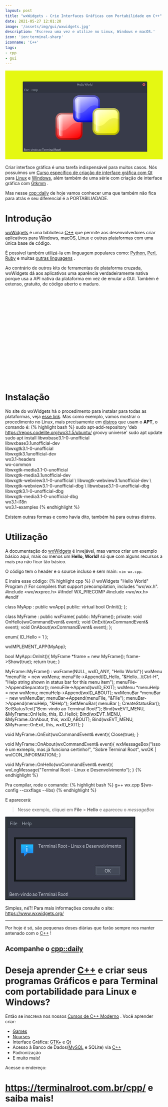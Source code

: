 ```yaml
---
layout: post
title: "wxWidgets - Crie Interfaces Gráficas com Portabilidade em C++"
date: 2021-05-27 12:01:20
image: '/assets/img/gui/wxwidgets.jpg'
description: 'Escreva uma vez e utilize no Linux, Windows e macOS.'
icon: 'ion:terminal-sharp'
iconname: 'C++'
tags:
- cpp
- gui
---
```


![wxWidgets - Crie Interfaces Gráficas com Portabilidade em C++](/assets/img/gui/wxwidgets.jpg)

Criar interface gráfica é uma tarefa indispensável para muitos casos. Nós possuímos um [Curso específico de criação de interface gráfica com Qt](https://terminalroot.com.br/cpp) para [Linux](https://terminalroot.com.br/tags#linux) e [Windows](https://terminalroot.com.br/tags#windows), além também de uma série com criação de interface gráfica com [Gtkmm](https://www.youtube.com/watch?v=83vtYDbvB1Q&list=PLUJBQEDDLNclqDgPBN9Y2iHPqUBiDEcZc) .

Mas nesse [cpp::daily](https://terminalroot.com.br/tags#cppdaily) de hoje vamos conhecer uma que também não fica para atrás e seu diferencial é a PORTABILIADADE.

# Introdução
[wxWidgets](https://www.wxwidgets.org/) é uma biblioteca [C++](https://terminalroot.com.br/cpp) que permite aos desenvolvedores criar aplicativos para [Windows](https://terminalroot.com.br/tags#windows), [macOS](https://terminalroot.com.br/tags#macos), [Linux](https://terminalroot.com.br/linux) e outras plataformas com uma única base de código.

É possível também utilizá-la em linguagem populares como: [Python](https://terminalroot.com.br/tags#python), [Perl](https://terminalroot.com.br/2019/10/linguagem-de-programacao.html#10-perl), [Ruby](https://terminalroot.com.br/tags/#ruby) e muitas [outras linguagens](https://terminalroot.com.br/2021/03/testei-o-desempenho-de-10-linguagens-de-programacao-com-ranking.html) . 

Ao contrário de outros kits de ferramentas de plataforma cruzada, wxWidgets dá aos aplicativos uma aparência verdadeiramente nativa porque usa a API nativa da plataforma em vez de emular a GUI. Também é extenso, gratuito, de código aberto e maduro.

<!-- QUADRADO -->
<script async src="//pagead2.googlesyndication.com/pagead/js/adsbygoogle.js"></script>
<ins class="adsbygoogle"
style="display:inline-block;width:336px;height:280px"
data-ad-client="ca-pub-2838251107855362"
data-ad-slot="5351066970"></ins>
<script>
(adsbygoogle = window.adsbygoogle || []).push({});
</script>


# Instalação
No site do wxWidgets há o procedimento para instalar para todas as plataformas, veja [esse link](https://www.wxwidgets.org/downloads/). Mas como exemplo, vamos mostrar o procedimento no Linux, mais precisamente em [distros](https://terminalroot.com.br/tags#distros) que usam o **APT**, o comando é:
{% highlight bash %}
sudo apt-add-repository 'deb https://repos.codelite.org/wx3.1.5/ubuntu/ groovy universe'
sudo apt update
sudo  apt install libwxbase3.1-0-unofficial \
                 libwxbase3.1unofficial-dev \
                 libwxgtk3.1-0-unofficial \
                 libwxgtk3.1unofficial-dev \
                 wx3.1-headers \
                 wx-common \
                 libwxgtk-media3.1-0-unofficial \
                 libwxgtk-media3.1unofficial-dev \
                 libwxgtk-webview3.1-0-unofficial \ 
                 libwxgtk-webview3.1unofficial-dev \ 
                 libwxgtk-webview3.1-0-unofficial-dbg \ 
                 libwxbase3.1-0-unofficial-dbg \
                 libwxgtk3.1-0-unofficial-dbg \
                 libwxgtk-media3.1-0-unofficial-dbg \
                 wx3.1-i18n \
                 wx3.1-examples
{% endhighlight %}

Existem outras formas e como havia dito, também há para outras distros.

# Utilização
A documentação do [wxWidgets](https://www.wxwidgets.org/docs/) é invejável, mas vamos criar um exemplo básico aqui, mais ou menos um **Hello, World!** só que com alguns recursos a mais pra não ficar tão básico.

O código tem o header e o source incluso e sem main: `vim wx.cpp`.

<!-- RETANGULO LARGO 2 -->
<script async src="//pagead2.googlesyndication.com/pagead/js/adsbygoogle.js"></script>
<ins class="adsbygoogle"
style="display:block; text-align:center;"
data-ad-layout="in-article"
data-ad-format="fluid"
data-ad-client="ca-pub-2838251107855362"
data-ad-slot="8549252987"></ins>
<script>
(adsbygoogle = window.adsbygoogle || []).push({});
</script>

E insira esse código:
{% highlight cpp %}
// wxWidgets "Hello World" Program
// For compilers that support precompilation, includes "wx/wx.h".
#include <wx/wxprec.h>
#ifndef WX_PRECOMP
    #include <wx/wx.h>
#endif

class MyApp : public wxApp{
public:
    virtual bool OnInit();
};

class MyFrame : public wxFrame{
public:
    MyFrame();
private:
    void OnHello(wxCommandEvent& event);
    void OnExit(wxCommandEvent& event);
    void OnAbout(wxCommandEvent& event);
};

enum{
    ID_Hello = 1
};

wxIMPLEMENT_APP(MyApp);

bool MyApp::OnInit(){
    MyFrame *frame = new MyFrame();
    frame->Show(true);
    return true;
}

MyFrame::MyFrame() : wxFrame(NULL, wxID_ANY, "Hello World"){
    wxMenu *menuFile = new wxMenu;
    menuFile->Append(ID_Hello, "&Hello...\tCtrl-H",
                     "Help string shown in status bar for this menu item");
    menuFile->AppendSeparator();
    menuFile->Append(wxID_EXIT);
    wxMenu *menuHelp = new wxMenu;
    menuHelp->Append(wxID_ABOUT);
    wxMenuBar *menuBar = new wxMenuBar;
    menuBar->Append(menuFile, "&File");
    menuBar->Append(menuHelp, "&Help");
    SetMenuBar( menuBar );
    CreateStatusBar();
    SetStatusText("Bem-vindo ao Terminal Root!");
    Bind(wxEVT_MENU, &MyFrame::OnHello, this, ID_Hello);
    Bind(wxEVT_MENU, &MyFrame::OnAbout, this, wxID_ABOUT);
    Bind(wxEVT_MENU, &MyFrame::OnExit, this, wxID_EXIT);
}

void MyFrame::OnExit(wxCommandEvent& event){
    Close(true);
}

void MyFrame::OnAbout(wxCommandEvent& event){
    wxMessageBox("Isso é um exmeplo, mas já funciona certinho!",
                 "Sobre Terminal Root", wxOK | wxICON_INFORMATION);
}

void MyFrame::OnHello(wxCommandEvent& event){
    wxLogMessage("Terminal Root - Linux e Desenvolvimento");
}
{% endhighlight %}

Pra compilar, rode o comando:
{% highlight bash %}
g++ wx.cpp $(wx-config --cxxflags --libs)
{% endhighlight %}

E aparecerá:
> Nesse exemplo, cliquei em **File** > **Hello** e apareceu o *messageBox*

![wxWidgets Running](/assets/img/gui/wxwidgets-example.jpg)

Simples, né?! Para mais informações consulte o site: <https://www.wxwidgets.org/>

---

Por hoje é só, são pequenas doses diárias que farão sempre nos manter antenado com o [C++](https://terminalroot.com.br/cpp/) !

## Acompanhe o [cpp::daily](https://terminalroot.com.br/tags#cppdaily)

# Deseja aprender [C++](https://terminalroot.com.br/cpp/) e criar seus programas Gráficos e para Terminal com portabilidade para Linux e Windows?
Então se inscreva nos nossos [Cursos de C++ Moderno](https://terminalroot.com.br/cpp/) . Você aprender criar:
- [Games](https://terminalroot.com.br/tags#games)
- [Ncurses](https://terminalroot.com.br/2021/02/crie-programas-graficos-no-terminal-com-cpp-e-ncurses.html)
- Interface Gráfica: [GTK+](https://terminalroot.com.br/2020/08/anjuta-o-melhor-ide-para-c-com-gtkmm.html) e [Qt](https://terminalroot.com.br/2021/02/gerencie-suas-contas-financeiras-pessoais-com-terminal-finances.html)
- Acesso à Banco de Dados([MySQL](https://terminalroot.com.br/mysql/) e SQLite) via [C++](https://terminalroot.com.br/cpp/)
- Padronização
- E muito mais!

Acesse o endereço:
# <https://terminalroot.com.br/cpp/> e saiba mais!

